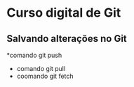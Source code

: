 # Curso digital de Git

## Salvando alterações no Git

\*comando git push
* comando git pull
* coomando git fetch
